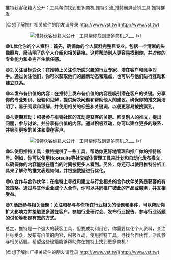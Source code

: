 推特获客秘籍大公开：工具帮你找到更多商机,推特引流,推特霸屏营销工具,推特群发

[😍想了解推广相关软件的朋友请登录 http://www.vst.tw](http://www.vst.tw)

 <center><img src="https://vst.tw/MP4/tuiguang/png/6.png" alt="推特获客秘籍大公开：工具帮你找到更多商机_3___.txt"></center>

**😄1.优化你的个人资料：首先，确保你的个人资料完整且专业。包括一个清晰的头像照片、简洁明了的个人介绍和相关链接。这将帮助别人更容易找到你，并对你的专业能力和业务产生信任感。**

**😄2.关注目标受众：在推特上关注你所感兴趣的行业专家、潜在客户和竞争对手。通过关注他们，你可以获取他们的最新动态和观点，也可以与他们进行互动和建立联系。**

**😄3.发布有价值的内容：在推特上发布有价值的内容是吸引潜在客户的关键。分享你的专业知识、经验和见解，提供解决问题和帮助他人的建议。确保你的推文简洁明了，易于阅读和理解，并使用相关的标签和关键词，以便更容易被搜索到。**

**😄4.定期互动：积极参与推特社区的互动是获客的关键。回复别人的推文，提出问题，参与讨论，并分享有价值的内容。通过积极互动，你可以建立更多的联系，并吸引更多的关注和潜在客户。**

 <center><img src="https://vst.tw/MP4/tuiguang/png/2.png" alt="推特获客秘籍大公开：工具帮你找到更多商机_3___.txt"></center>

**😄5.使用推特工具：推特提供了一些工具，帮助你更好地管理和推广你的推特账号。例如，你可以使用Hootsuite等社交媒体管理工具来计划和自动化发布推文，以确保你的内容能够在适当的时间被更多人看到。另外，你还可以使用推特分析工具来了解你的推文表现如何，并根据数据进行优化。**

**😄6.合作与合作伙伴：在推特上寻找和建立与行业相关的合作伙伴关系是获客的有效策略。通过与其他企业或个人合作，你可以共同推广彼此的产品或服务，并互相受益。**

**😄7.活跃参与相关话题：关注和参与与你所在行业相关的话题和事件，可以帮助你扩大影响力并接触更多潜在客户。参加行业研讨会、发布行业报告、参与行业话题的讨论等都是有效的方式。**

总之，推特是一个强大的获客工具，但要成功利用它，你需要优化个人资料，关注目标受众，发布有价值的内容，积极互动，使用推特工具，寻找合作伙伴，活跃参与相关话题。希望这些秘籍能够帮助你在推特上找到更多商机！

[😍想了解推广相关软件的朋友请登录 http://www.vst.tw](http://www.vst.tw)



